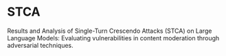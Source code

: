 # STCA
Results and Analysis of Single-Turn Crescendo Attacks (STCA) on Large Language Models: Evaluating vulnerabilities in content moderation through adversarial techniques.

